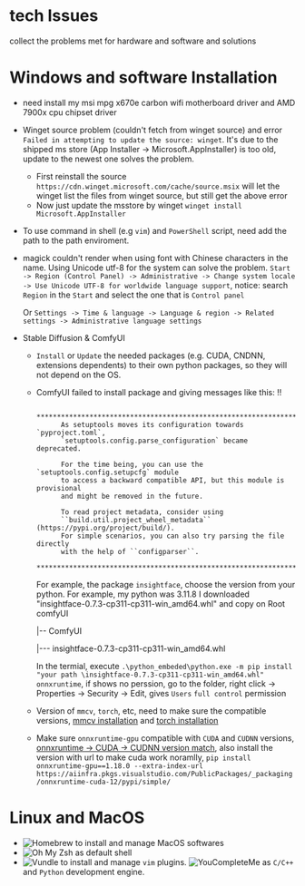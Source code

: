 # tech Issues
collect the problems met for hardware and software and solutions

# Windows and software Installation
- need install my msi mpg x670e carbon wifi motherboard driver and AMD 7900x cpu chipset driver
- Winget source problem (couldn't fetch from winget source) and error `Failed in attempting to update the source: winget`. It's due to the shipped ms store (App Installer -> Microsoft.AppInstaller) is too old, update to the newest one solves the problem.
  - First reinstall the source `https://cdn.winget.microsoft.com/cache/source.msix` will let the winget list the files from winget source, but still get the above error
  - Now just update the msstore by winget `winget install Microsoft.AppInstaller`
- To use command in shell (e.g `vim`) and `PowerShell` script, need add the path to the path enviroment.
- magick couldn't render when using font with Chinese characters in the name. Using Unicode utf-8 for the system can solve the problem. `Start -> Region (Control Panel) -> Administrative -> Change system locale -> Use Unicode UTF-8 for worldwide language support`, notice: search `Region` in the `Start` and select the one that is `Control panel`

  Or `Settings -> Time & language -> Language & region -> Related settings -> Administrative language settings`

- Stable Diffusion & ComfyUI
  - `Install` or `Update` the needed packages (e.g. CUDA, CNDNN, extensions dependents) to their own python packages, so they will not depend on the OS.
  - ComfyUI failed to install package and giving messages like this: 
    !!

              ********************************************************************************
              As setuptools moves its configuration towards `pyproject.toml`,
              `setuptools.config.parse_configuration` became deprecated.

              For the time being, you can use the `setuptools.config.setupcfg` module
              to access a backward compatible API, but this module is provisional
              and might be removed in the future.

              To read project metadata, consider using
              ``build.util.project_wheel_metadata`` (https://pypi.org/project/build/).
              For simple scenarios, you can also try parsing the file directly
              with the help of ``configparser``.
              ********************************************************************************
    For example, the package `insightface`, choose the version from your python. For example, my python was 3.11.8 I downloaded "insightface-0.7.3-cp311-cp311-win_amd64.whl" and copy on Root comfyUI
    
    |-- ComfyUI
    
    |--- insightface-0.7.3-cp311-cp311-win_amd64.whl
    
    In the termial, execute `.\python_embeded\python.exe -m pip install "your path \insightface-0.7.3-cp311-cp311-win_amd64.whl" onnxruntime`, if shows no perssion, go to the folder, right click -> Properties -> Security -> Edit, gives `Users` `full control` permission
  - Version of `mmcv`, `torch`, etc, need to make sure the compatible versions, [mmcv installation](https://mmcv.readthedocs.io/en/latest/get_started/installation.html) and [torch installation](https://pytorch.org/get-started/previous-versions/)
  - Make sure `onnxruntime-gpu` compatible with `CUDA` and `CUDNN` versions, [onnxruntime -> CUDA -> CUDNN version match](https://onnxruntime.ai/docs/execution-providers/CUDA-ExecutionProvider.html), also install the version with url to make cuda work noramlly, `pip install onnxruntime-gpu==1.18.0 --extra-index-url https://aiinfra.pkgs.visualstudio.com/PublicPackages/_packaging/onnxruntime-cuda-12/pypi/simple/`
    
# Linux and MacOS
- ![Homebrew](https://brew.sh/) to install and manage MacOS softwares
- ![Oh My Zsh](https://ohmyz.sh/) as default shell
- ![Vundle](https://github.com/VundleVim/Vundle.vim) to install and manage `vim` plugins. ![YouCompleteMe](https://github.com/ycm-core/YouCompleteMe) as `C/C++` and `Python` development engine.
